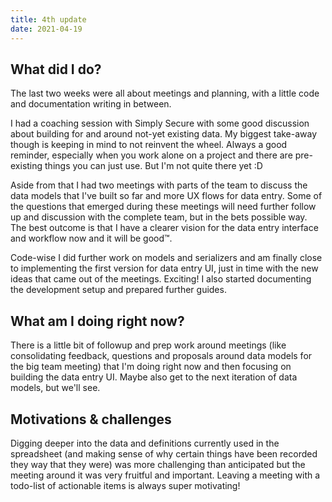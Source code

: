```yaml
---
title: 4th update
date: 2021-04-19
---
```


## What did I do?

The last two weeks were all about meetings and planning, with a little code and documentation writing in between.

I had a coaching session with Simply Secure with some good discussion about building for and around not-yet existing data. My biggest take-away though is keeping in mind to not reinvent the wheel. Always a good reminder, especially when you work alone on a project and there are pre-existing things you can just use. But I'm not quite there yet :D

Aside from that I had two meetings with parts of the team to discuss the data models that I've built so far and more UX flows for data entry. Some of the questions that emerged during these meetings will need further follow up and discussion with the complete team, but in the bets possible way. The best outcome is that I have a clearer vision for the data entry interface and workflow now and it will be good™.

Code-wise I did further work on models and serializers and am finally close to implementing the first version for data entry UI, just in time with the new ideas that came out of the meetings. Exciting! I also started documenting the development setup and prepared further guides.

## What am I doing right now?

There is a little bit of followup and prep work around meetings (like consolidating feedback, questions and proposals around data models for the big team meeting) that I'm doing right now and then focusing on building the data entry UI. Maybe also get to the next iteration of data models, but we'll see.

## Motivations & challenges

Digging deeper into the data and definitions currently used in the spreadsheet (and making sense of why certain things have been recorded they way that they were) was more challenging than anticipated but the meeting around it was very fruitful and important. Leaving a meeting with a todo-list of actionable items is always super motivating!
